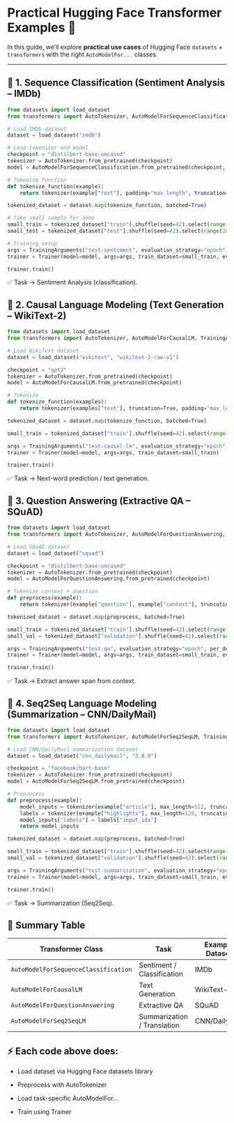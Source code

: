 # Practical Hugging Face Transformer Examples 🚀

In this guide, we’ll explore **practical use cases** of Hugging Face `datasets` + `transformers` with the right `AutoModelFor...` classes.

---

## 🔹 1. Sequence Classification (Sentiment Analysis – IMDb)

```python
from datasets import load_dataset
from transformers import AutoTokenizer, AutoModelForSequenceClassification, TrainingArguments, Trainer

# Load IMDb dataset
dataset = load_dataset("imdb")

# Load tokenizer and model
checkpoint = "distilbert-base-uncased"
tokenizer = AutoTokenizer.from_pretrained(checkpoint)
model = AutoModelForSequenceClassification.from_pretrained(checkpoint, num_labels=2)

# Tokenize function
def tokenize_function(example):
    return tokenizer(example["text"], padding="max_length", truncation=True)

tokenized_dataset = dataset.map(tokenize_function, batched=True)

# Take small sample for demo
small_train = tokenized_dataset["train"].shuffle(seed=42).select(range(1000))
small_test = tokenized_dataset["test"].shuffle(seed=42).select(range(200))

# Training setup
args = TrainingArguments("test-sentiment", evaluation_strategy="epoch", per_device_train_batch_size=8)
trainer = Trainer(model=model, args=args, train_dataset=small_train, eval_dataset=small_test)

trainer.train()
```
✅ Task → Sentiment Analysis (classification).

## 🔹 2. Causal Language Modeling (Text Generation – WikiText-2)
```python
from datasets import load_dataset
from transformers import AutoTokenizer, AutoModelForCausalLM, TrainingArguments, Trainer

# Load WikiText dataset
dataset = load_dataset("wikitext", "wikitext-2-raw-v1")

checkpoint = "gpt2"
tokenizer = AutoTokenizer.from_pretrained(checkpoint)
model = AutoModelForCausalLM.from_pretrained(checkpoint)

# Tokenize
def tokenize_function(examples):
    return tokenizer(examples["text"], truncation=True, padding="max_length")

tokenized_dataset = dataset.map(tokenize_function, batched=True)

small_train = tokenized_dataset["train"].shuffle(seed=42).select(range(1000))

args = TrainingArguments("test-causal-lm", evaluation_strategy="epoch", per_device_train_batch_size=4)
trainer = Trainer(model=model, args=args, train_dataset=small_train)

trainer.train()
```
✅ Task → Next-word prediction / text generation.

## 🔹 3. Question Answering (Extractive QA – SQuAD)
```python
from datasets import load_dataset
from transformers import AutoTokenizer, AutoModelForQuestionAnswering, TrainingArguments, Trainer

# Load SQuAD dataset
dataset = load_dataset("squad")

checkpoint = "distilbert-base-uncased"
tokenizer = AutoTokenizer.from_pretrained(checkpoint)
model = AutoModelForQuestionAnswering.from_pretrained(checkpoint)

# Tokenize context + question
def preprocess(example):
    return tokenizer(example["question"], example["context"], truncation=True, padding="max_length")

tokenized_dataset = dataset.map(preprocess, batched=True)

small_train = tokenized_dataset["train"].shuffle(seed=42).select(range(500))
small_val = tokenized_dataset["validation"].shuffle(seed=42).select(range(100))

args = TrainingArguments("test-qa", evaluation_strategy="epoch", per_device_train_batch_size=8)
trainer = Trainer(model=model, args=args, train_dataset=small_train, eval_dataset=small_val)

trainer.train()
```
✅ Task → Extract answer span from context.

## 🔹 4. Seq2Seq Language Modeling (Summarization – CNN/DailyMail)
```python
from datasets import load_dataset
from transformers import AutoTokenizer, AutoModelForSeq2SeqLM, TrainingArguments, Trainer

# Load CNN/DailyMail summarization dataset
dataset = load_dataset("cnn_dailymail", "3.0.0")

checkpoint = "facebook/bart-base"
tokenizer = AutoTokenizer.from_pretrained(checkpoint)
model = AutoModelForSeq2SeqLM.from_pretrained(checkpoint)

# Preprocess
def preprocess(example):
    model_inputs = tokenizer(example["article"], max_length=512, truncation=True, padding="max_length")
    labels = tokenizer(example["highlights"], max_length=128, truncation=True, padding="max_length")
    model_inputs["labels"] = labels["input_ids"]
    return model_inputs

tokenized_dataset = dataset.map(preprocess, batched=True)

small_train = tokenized_dataset["train"].shuffle(seed=42).select(range(1000))
small_val = tokenized_dataset["validation"].shuffle(seed=42).select(range(200))

args = TrainingArguments("test-summarization", evaluation_strategy="epoch", per_device_train_batch_size=2)
trainer = Trainer(model=model, args=args, train_dataset=small_train, eval_dataset=small_val)

trainer.train()
```
✅ Task → Summarization (Seq2Seq).
## 🔹 Summary Table
| Transformer Class                    | Task                        | Example Dataset |
| ------------------------------------ | --------------------------- | --------------- |
| `AutoModelForSequenceClassification` | Sentiment / Classification  | IMDb            |
| `AutoModelForCausalLM`               | Text Generation             | WikiText-2      |
| `AutoModelForQuestionAnswering`      | Extractive QA               | SQuAD           |
| `AutoModelForSeq2SeqLM`              | Summarization / Translation | CNN/DailyMail   |
## ⚡ Each code above does:

- Load dataset via Hugging Face datasets library

- Preprocess with AutoTokenizer

- Load task-specific AutoModelFor...

- Train using Trainer
